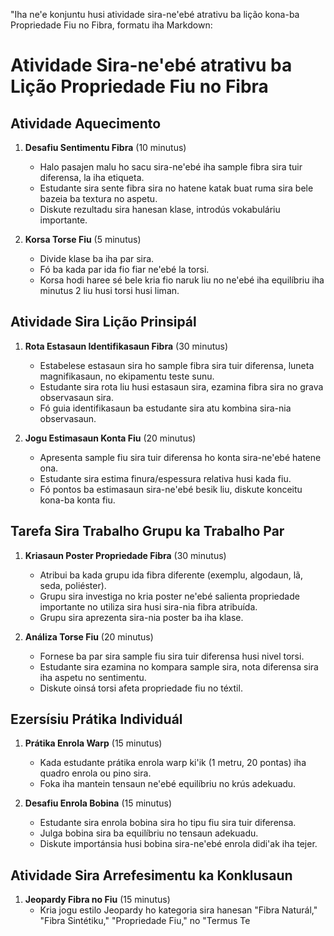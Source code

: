 "Iha ne'e konjuntu husi atividade sira-ne'ebé atrativu ba lição kona-ba Propriedade Fiu no Fibra, formatu iha Markdown:

# Atividade Sira-ne'ebé atrativu ba Lição Propriedade Fiu no Fibra

## Atividade Aquecimento

1. **Desafiu Sentimentu Fibra** (10 minutus)
   - Halo pasajen malu ho sacu sira-ne'ebé iha sample fibra sira tuir diferensa, la iha etiqueta.
   - Estudante sira sente fibra sira no hatene katak buat ruma sira bele bazeia ba textura no aspetu.
   - Diskute rezultadu sira hanesan klase, introdús vokabuláriu importante.

2. **Korsa Torse Fiu** (5 minutus)
   - Divide klase ba iha par sira.
   - Fó ba kada par ida fio fiar ne'ebé la torsi.
   - Korsa hodi haree sé bele kria fio naruk liu no ne'ebé iha equilíbriu iha minutus 2 liu husi torsi husi liman.

## Atividade Sira Lição Prinsipál

1. **Rota Estasaun Identifikasaun Fibra** (30 minutus)
   - Estabelese estasaun sira ho sample fibra sira tuir diferensa, luneta magnifikasaun, no ekipamentu teste sunu.
   - Estudante sira rota liu husi estasaun sira, ezamina fibra sira no grava observasaun sira.
   - Fó guia identifikasaun ba estudante sira atu kombina sira-nia observasaun.

2. **Jogu Estimasaun Konta Fiu** (20 minutus)
   - Apresenta sample fiu sira tuir diferensa ho konta sira-ne'ebé hatene ona.
   - Estudante sira estima finura/espessura relativa husi kada fiu.
   - Fó pontos ba estimasaun sira-ne'ebé besik liu, diskute konceitu kona-ba konta fiu.

## Tarefa Sira Trabalho Grupu ka Trabalho Par

1. **Kriasaun Poster Propriedade Fibra** (30 minutus)
   - Atribui ba kada grupu ida fibra diferente (exemplu, algodaun, lã, seda, poliéster).
   - Grupu sira investiga no kria poster ne'ebé salienta propriedade importante no utiliza sira husi sira-nia fibra atribuída.
   - Grupu sira aprezenta sira-nia poster ba iha klase.

2. **Análiza Torse Fiu** (20 minutus)
   - Fornese ba par sira sample fiu sira tuir diferensa husi nivel torsi.
   - Estudante sira ezamina no kompara sample sira, nota diferensa sira iha aspetu no sentimentu.
   - Diskute oinsá torsi afeta propriedade fiu no téxtil.

## Ezersísiu Prátika Individuál

1. **Prátika Enrola Warp** (15 minutus)
   - Kada estudante prátika enrola warp ki'ik (1 metru, 20 pontas) iha quadro enrola ou pino sira.
   - Foka iha mantein tensaun ne'ebé equilíbriu no krús adekuadu.

2. **Desafiu Enrola Bobina** (15 minutus)
   - Estudante sira enrola bobina sira ho tipu fiu sira tuir diferensa.
   - Julga bobina sira ba equilíbriu no tensaun adekuadu.
   - Diskute importánsia husi bobina sira-ne'ebé enrola didi'ak iha tejer.

## Atividade Sira Arrefesimentu ka Konklusaun

1. **Jeopardy Fibra no Fiu** (15 minutus)
   - Kria jogu estilo Jeopardy ho kategoria sira hanesan "Fibra Naturál," "Fibra Sintétiku," "Propriedade Fiu," no "Termus Te